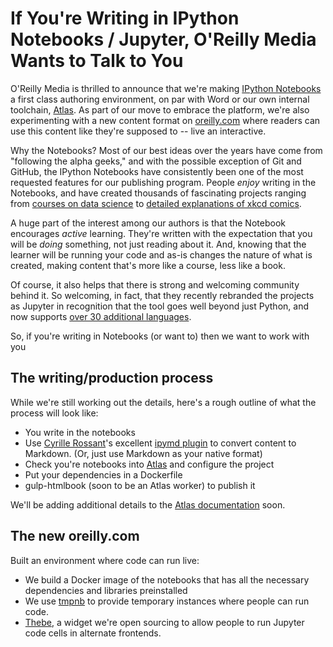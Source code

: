 # If You're Writing in IPython Notebooks / Jupyter, O'Reilly Media Wants to Talk to You

O'Reilly Media is thrilled to announce that we're making [IPython Notebooks](http://ipython.org/notebook.html) a first class authoring environment, on par with Word or our own internal toolchain, [Atlas](atlas.oreilly.com).  As part of our move to embrace the platform, we're also experimenting with a new content format on [oreilly.com](https://beta.oreilly.com/) where readers can use this content like they're supposed to -- live an interactive.

Why the Notebooks?  Most of our best ideas over the years have come from "following the alpha geeks," and with the possible exception of Git and GitHub, the IPython Notebooks have consistently been one of the most requested features for our publishing program.  People *enjoy* writing in the Notebooks, and have created thousands of fascinating projects ranging from [courses on data science](https://github.com/jakevdp/sklearn_pycon2015/) to [detailed explanations of xkcd comics](http://nbviewer.ipython.org/url/norvig.com/ipython/xkcd1313.ipynb?create=1_1).

A huge part of the interest among our authors is that the Notebook encourages *active* learning.  They're written with the expectation that you will be *doing* something, not just reading about it.  And, knowing that the learner will be running your code and as-is changes the nature of what is created, making content that's more like a course, less like a book.

Of course, it also helps that there is  strong and welcoming community behind it.  So welcoming, in fact, that they recently rebranded the projects as Jupyter in recognition that the tool goes well beyond just Python, and now supports [over 30 additional languages](https://github.com/ipython/ipython/wiki/IPython-kernels-for-other-languages).  

So, if you're writing in Notebooks (or want to) then we want to work with you


## The writing/production process

While we're still working out the details, here's a rough outline of what the process will look like:

* You write in the notebooks
* Use [Cyrille Rossant](http://cyrille.rossant.net/)'s excellent [ipymd plugin](https://github.com/rossant/ipymd) to convert content to Markdown. (Or, just use Markdown as your native format)
* Check you're notebooks into [Atlas]() and configure the project
* Put your dependencies in a Dockerfile
* gulp-htmlbook (soon to be an Atlas worker) to publish it

We'll be adding additional details to the [Atlas documentation]() soon.

## The new oreilly.com

Built an environment where code can run live:

* We build a Docker image of the notebooks that has all the necessary dependencies and libraries preinstalled
* We use [tmpnb](https://github.com/jupyter/tmpnb) to provide temporary instances where people can run code.
* [Thebe](https://github.com/oreillymedia/thebe), a widget we're open sourcing to allow people to run Jupyter code cells in alternate frontends.  
